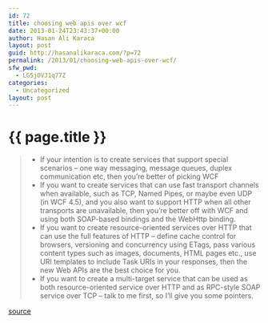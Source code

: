 ```yaml
---
id: 72
title: choosing web apis over wcf
date: 2013-01-24T23:43:37+00:00
author: Hasan Ali Karaca
layout: post
guid: http://hasanalikaraca.com/?p=72
permalink: /2013/01/choosing-web-apis-over-wcf/
sfw_pwd:
  - LG5jOVJ1q77Z
categories:
  - Uncategorized
layout: post
---
```


{{ page.title }}
================

>   * If your intention is to create services that support special scenarios – one way messaging, message queues, duplex communication etc, then you’re better of picking WCF
>   * If you want to create services that can use fast transport channels when available, such as TCP, Named Pipes, or maybe even UDP (in WCF 4.5), and you also want to support HTTP when all other transports are unavailable, then you’re better off with WCF and using both SOAP-based bindings and the WebHttp binding.
>   * If you want to create resource-oriented services over HTTP that can use the full features of HTTP – define cache control for browsers, versioning and concurrency using ETags, pass various content types such as images, documents, HTML pages etc., use URI templates to include Task URIs in your responses, then the new Web APIs are the best choice for you.
>   * If you want to create a multi-target service that can be used as both resource-oriented service over HTTP and as RPC-style SOAP service over TCP – talk to me first, so I’ll give you some pointers.

<a href="http://www.codeproject.com/Articles/341414/WCF-or-ASP-NET-Web-APIs-My-two-cents-on-the-subjec" target="_blank">source</a>
 